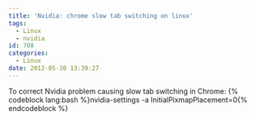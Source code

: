 ```yaml
---
title: 'Nvidia: chrome slow tab switching on linux'
tags:
  - Linux
  - nvidia
id: 708
categories:
  - Linux
date: 2012-05-30 13:39:27
---
```


To correct Nvidia problem causing slow tab switching in Chrome:
{% codeblock lang:bash %}nvidia-settings -a InitialPixmapPlacement=0{% endcodeblock %}
